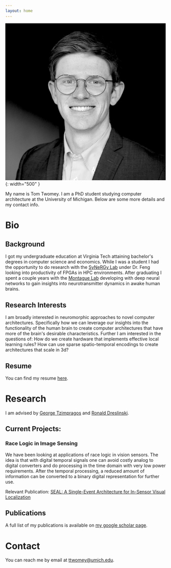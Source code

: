 ```yaml
---
layout: home
---
```


![headshot](headshot.JPG){: width="500" }

My name is Tom Twomey. I am a PhD student studying computer architecture at the University of Michigan. Below are some more details and my contact info.

# Bio

## Background
I got my undergraduate education at Virginia Tech attaining bachelor's degrees in computer science and economics. While I was a student I had the opportunity to do research with the [SyNeRGy Lab](https://synergy.cs.vt.edu/) under Dr. Feng looking into productivity of FPGAs in HPC environments. After graduating I spent a couple years with the [Montague Lab](https://fbri.vtc.vt.edu/research/labs/montague.html) developing with deep neural networks to gain insights into neurotransmitter dynamics in awake human brains.

## Research Interests
I am broadly interested in neuromorphic approaches to novel computer architectures. Specifically how we can leverage our insights into the functionality of the human brain to create computer architectures that have more of the brain's desirable characteristics. Further I am interested in the questions of: How do we create hardware that implements effective local learning rules? How can use sparse spatio-temporal encodings to create architectures that scale in 3d? 

## Resume
You can find my resume [here](Twomey_Resume.pdf).

# Research

I am advised by [George Tzimpragos](https://www.georgetzimpragos.com/) and [Ronald Dreslinski](https://eecs.engin.umich.edu/people/dreslinski-ronald/).

## Current Projects:

### Race Logic in Image Sensing
We have been looking at applications of race logic in vision sensors. The idea is that with digital temporal signals one can avoid costly analog to digital converters and do processing in the time domain with very low power requirements. After the temporal processing, a reduced amount of information can be converted to a binary digital representation for further use.

Relevant Publication: [SEAL: A Single-Event Architecture for In-Sensor Visual Localization](https://dl.acm.org/doi/10.1145/3695053.3731034)

## Publications

A full list of my publications is available on [my google scholar page](https://scholar.google.com/citations?user=p5aVCyIAAAAJ&hl=en).

# Contact

You can reach me by email at [ttwomey@umich.edu](mailto:ttwomey@umich.edu).
